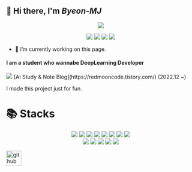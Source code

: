 ## 👋 Hi there, I'm *Byeon-MJ*
<div align="center">

[![](http://github-profile-summary-cards.vercel.app/api/cards/profile-details?username=Byeon-MJ&theme=moonlight)](https://github.com/vn7n24fzkq/github-profile-summary-cards)

![](http://github-profile-summary-cards.vercel.app/api/cards/repos-per-language?username=Byeon-MJ&theme=moonlight)
![](http://github-profile-summary-cards.vercel.app/api/cards/most-commit-language?username=Byeon-MJ&theme=moonlight)
![](http://github-profile-summary-cards.vercel.app/api/cards/stats?username=Byeon-MJ&theme=moonlight)
![](http://github-profile-summary-cards.vercel.app/api/cards/productive-time?username=Byeon-MJ&theme=moonlight&utcOffset=8)
  
</div>

- 🔭 I’m currently working on this page.

#### I am a student who wannabe DeepLearning Developer


<img src="https://img.shields.io/badge/tistory-000000?style=for-the-badge&logo=tistory&logoColor=white">
[AI Study & Note Blog](https://redmooncode.tistory.com/) (2022.12 ~)


I made this project just for fun.


# 📚 Stacks
<div align="center">
  
  <img src="https://img.shields.io/badge/python-3776AB?style=for-the-badge&logo=python&logoColor=white">
  
  <img src="https://img.shields.io/badge/anaconda-44A833?style=for-the-badge&logo=anaconda&logoColor=white">
  <img src="https://img.shields.io/badge/jupyter-F37626?style=for-the-badge&logo=jupyter&logoColor=white">
  <img src="https://img.shields.io/badge/numpy-013243?style=for-the-badge&logo=numpy&logoColor=white">
  <img src="https://img.shields.io/badge/pandas-150458?style=for-the-badge&logo=pandas&logoColor=white">
  
  <img src="https://img.shields.io/badge/scikit_learn-F7931E?style=for-the-badge&logo=scikit-learn&logoColor=white">
  <img src="https://img.shields.io/badge/tensorflow-FF6F00?style=for-the-badge&logo=tensorflow&logoColor=white">
  <img src="https://img.shields.io/badge/keras-D00000?style=for-the-badge&logo=keras&logoColor=white">
  
  <br>
  <img src="https://img.shields.io/badge/git-F05032?style=for-the-badge&logo=git&logoColor=white">
  <img src="https://img.shields.io/badge/github-181717?style=for-the-badge&logo=github&logoColor=white"> 
  <img src="https://img.shields.io/badge/linux-FCC624?style=for-the-badge&logo=linux&logoColor=black">
  <img src="https://img.shields.io/badge/oracle-F80000?style=for-the-badge&logo=oracle&logoColor=white"> 
  <img src="https://img.shields.io/badge/mysql-4479A1?style=for-the-badge&logo=mysql&logoColor=white"> 

</div>

 


[<img src='https://cdn.jsdelivr.net/npm/simple-icons@3.0.1/icons/github.svg' alt='github' height='40'>](https://github.com/Byeon-MJ)  


